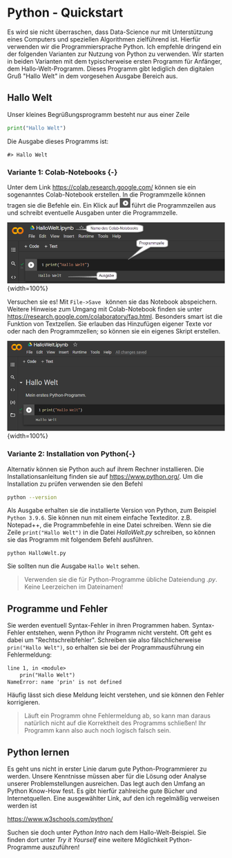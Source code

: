 # Python - Quickstart

Es wird sie nicht überraschen, dass Data-Science nur mit Unterstützung eines Computers und speziellen Algorithmen zielführend ist. Hierfür verwenden wir die Programmiersprache Python. Ich empfehle dringend ein der folgenden Varianten zur Nutzung von Python zu verwenden. Wir starten in beiden Varianten mit dem typischerweise ersten Programm für Anfänger, dem Hallo-Welt-Programm. Dieses Programm gibt lediglich den digitalen Gruß "Hallo Welt" in dem vorgesehen Ausgabe Bereich aus. 

## Hallo Welt

Unser kleines Begrüßungsprogramm besteht nur aus einer Zeile


```python
print("Hallo Welt")
```

Die Ausgabe dieses Programms ist:

```
#> Hallo Welt
```

### Variante 1: Colab-Notebooks {-}

Unter dem Link https://colab.research.google.com/ können sie ein sogenanntes Colab-Notebook erstellen. In die Programmzelle können tragen sie die Befehle ein. Ein Klick auf ![image-20220220185350019](assets/01-python.assets/image-20220220185350019.png) führt die Programmzeilen aus und schreibt eventuelle Ausgaben unter die Programmzelle.

![Colab-Notebook mit Programmzelle](assets/01-python.assets/image-20220220185808467.png){width=100%}

Versuchen sie es! Mit `File->Save ` können sie das Notebook abspeichern.  Weitere Hinweise zum Umgang mit Colab-Notebook finden sie unter https://research.google.com/colaboratory/faq.html. Besonders smart ist die Funktion von Textzellen. Sie erlauben das Hinzufügen eigener Texte vor oder nach den Programmzellen; so können sie ein eigenes Skript erstellen.

![Textzelle über der Programmzelle](assets/01-python.assets/image-20220220190605212.png){width=100%}



### Variante 2: Installation von Python{-}

Alternativ können sie Python auch auf ihrem Rechner installieren. Die Installationsanleitung finden sie auf https://www.python.org/. Um die Installation zu prüfen verwenden sie den Befehl

```bash
python --version	
```

Als Ausgabe erhalten sie die installierte Version von Python, zum Beispiel `Python 3.9.6`. Sie können nun mit einem einfache Texteditor. z.B. Notepad++, die Programmbefehle in eine Datei schreiben. Wenn sie die Zeile `print("Hallo Welt")` in die Datei *HalloWelt.py* schreiben, so können sie das Programm mit folgendem Befehl ausführen.  

```
python HalloWelt.py
```

Sie sollten nun die Ausgabe `Hallo Welt` sehen.

>Verwenden sie die für Python-Programme übliche  Dateiendung  _.py_. Keine Leerzeichen im Dateinamen!  



## Programme und Fehler

Sie werden eventuell Syntax-Fehler in ihren Programmen haben. Syntax-Fehler entstehen, wenn Python ihr Programm nicht versteht. Oft geht es dabei um "Rechtschreibfehler". Schreiben sie also fälschlicherweise `prin("Hallo Welt")`, so erhalten sie bei der Programmausführung ein Fehlermeldung:

```
line 1, in <module>
    prin("Hallo Welt")
NameError: name 'prin' is not defined 
```

Häufig lässt sich diese Meldung leicht verstehen, und sie können den Fehler korrigieren. 

> Läuft ein Programm ohne Fehlermeldung ab, so kann man daraus natürlich nicht auf die Korrektheit des Programms schließen!  Ihr Programm kann also auch noch logisch falsch sein.



## Python lernen

Es geht uns nicht in erster Linie darum gute Python-Programmierer zu werden. Unsere Kenntnisse müssen aber für die Lösung oder Analyse unserer Problemstellungen ausreichen. Das legt auch den Umfang an Python Know-How fest. Es gibt hierfür zahlreiche gute Bücher und Internetquellen. Eine ausgewählter Link, auf den ich regelmäßig verweisen werden ist

https://www.w3schools.com/python/

Suchen sie doch unter *Python Intro* nach dem Hallo-Welt-Beispiel. Sie finden dort unter *Try it Yourself* eine weitere Möglichkeit Python-Programme auszuführen!

